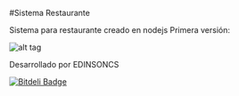 #Sistema Restaurante

Sistema para restaurante creado en nodejs
Primera versión:

![alt tag](https://miro.medium.com/max/12032/1*6qEuA39r5icm4-6XH-_-fA.jpeg)



Desarrollado por EDINSONCS


[![Bitdeli Badge](https://d2weczhvl823v0.cloudfront.net/ockang/sistema-restaurante/trend.png)](https://bitdeli.com/free "Bitdeli Badge")


